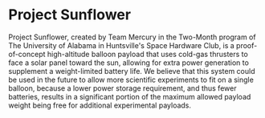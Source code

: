 # Project Sunflower
Project Sunflower, created by Team Mercury in the Two-Month program of The University of Alabama in Huntsville's Space Hardware Club, is a proof-of-concept high-altitude balloon payload that uses cold-gas thrusters to face a solar panel toward the sun, allowing for extra power generation to supplement a weight-limited battery life. We believe that this system could be used in the future to allow more scientific experiments to fit on a single balloon, because a lower power storage requirement, and thus fewer batteries, results in a significant portion of the maximum allowed payload weight being free for additional experimental payloads.
